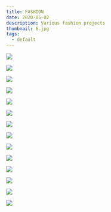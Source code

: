 ```yaml
---
title: FASHION
date: 2020-05-02
description: Various fashion projects
thumbnail: 6.jpg
tags:
  - default
---
```

![](_mg_9701-1-перетянутый-.jpg)

![](5.jpg)



![](8.jpg)

![](9.jpg)

![](16.jpg)

![](dscf0582.jpg)

![](14.jpg)

![](13.jpg)

![](12.jpg)

![](1.jpg)

![](4.jpg)

![](3.jpg)

![](11.jpg)

![](10.jpg)